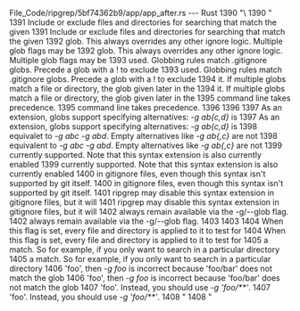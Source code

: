 File_Code/ripgrep/5bf74362b9/app/app_after.rs --- Rust
1390         "\                                                                                                                                              1390         "\
1391 Include or exclude files and directories for searching that match the given                                                                             1391 Include or exclude files and directories for searching that match the given
1392 glob. This always overrides any other ignore logic. Multiple glob flags may be                                                                          1392 glob. This always overrides any other ignore logic. Multiple glob flags may be
1393 used. Globbing rules match .gitignore globs. Precede a glob with a ! to exclude                                                                         1393 used. Globbing rules match .gitignore globs. Precede a glob with a ! to exclude
1394 it. If multiple globs match a file or directory, the glob given later in the                                                                            1394 it. If multiple globs match a file or directory, the glob given later in the
1395 command line takes precedence.                                                                                                                          1395 command line takes precedence.
1396                                                                                                                                                         1396 
1397 As an extension, globs support specifying alternatives: *-g ab{c,d}* is                                                                                 1397 As an extension, globs support specifying alternatives: *-g ab{c,d}* is
1398 equivalet to *-g abc -g abd*. Empty alternatives like *-g ab{,c}* are not                                                                               1398 equivalent to *-g abc -g abd*. Empty alternatives like *-g ab{,c}* are not
1399 currently supported. Note that this syntax extension is also currently enabled                                                                          1399 currently supported. Note that this syntax extension is also currently enabled
1400 in gitignore files, even though this syntax isn't supported by git itself.                                                                              1400 in gitignore files, even though this syntax isn't supported by git itself.
1401 ripgrep may disable this syntax extension in gitignore files, but it will                                                                               1401 ripgrep may disable this syntax extension in gitignore files, but it will
1402 always remain available via the -g/--glob flag.                                                                                                         1402 always remain available via the -g/--glob flag.
1403                                                                                                                                                         1403 
1404 When this flag is set, every file and directory is applied to it to test for                                                                            1404 When this flag is set, every file and directory is applied to it to test for
1405 a match. So for example, if you only want to search in a particular directory                                                                           1405 a match. So for example, if you only want to search in a particular directory
1406 'foo', then *-g foo* is incorrect because 'foo/bar' does not match the glob                                                                             1406 'foo', then *-g foo* is incorrect because 'foo/bar' does not match the glob
1407 'foo'. Instead, you should use *-g 'foo/**'*.                                                                                                           1407 'foo'. Instead, you should use *-g 'foo/**'*.
1408 "                                                                                                                                                       1408 "

